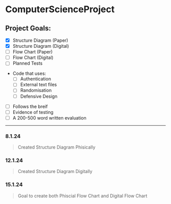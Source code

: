# ComputerScienceProject

## Project Goals:
- [x] Structure Diagram (Paper)
- [x] Structure Diagram (Digital)
- [ ]	Flow Chart (Paper)
- [ ]	Flow Chart (Digital)
- [ ] Planned Tests
- Code that uses:
  - [ ] Authentication
  - [ ] External text files
  - [ ] Randomisation
  - [ ] Defensive Design
 - [ ] Follows the breif
- [ ] Evidence of testing
- [ ] A 200-500 word written evaluation

-----------------------------------

### 8.1.24
>Created Structure Diagram Phisically

### 12.1.24 
>Created Structure Diagram Digitally

### 15.1.24
>Goal to create both Phiscial Flow Chart and Digital Flow Chart

